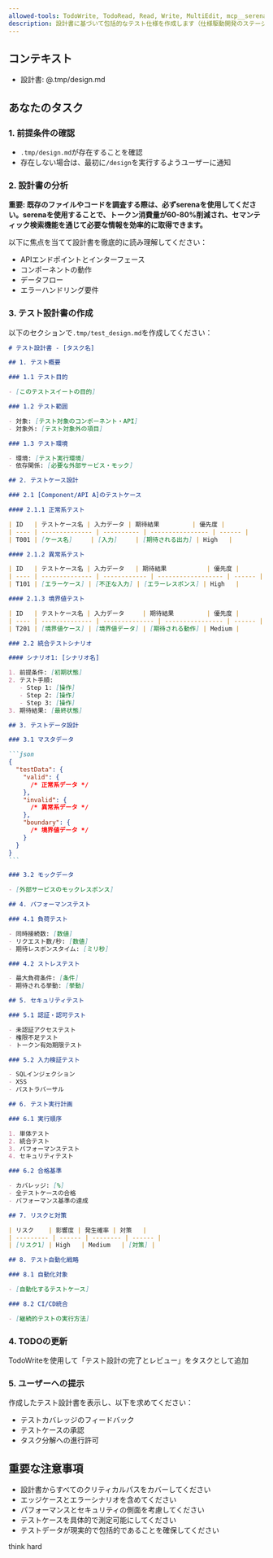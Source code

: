 ```yaml
---
allowed-tools: TodoWrite, TodoRead, Read, Write, MultiEdit, mcp__serena__find_file, mcp__serena__find_symbol, mcp__serena__list_memories, mcp__serena__search_for_pattern
description: 設計書に基づいて包括的なテスト仕様を作成します（仕様駆動開発のステージ3）
---
```


## コンテキスト

- 設計書: @.tmp/design.md

## あなたのタスク

### 1. 前提条件の確認

- `.tmp/design.md`が存在することを確認
- 存在しない場合は、最初に`/design`を実行するようユーザーに通知

### 2. 設計書の分析

**重要: 既存のファイルやコードを調査する際は、必ずserenaを使用してください。serenaを使用することで、トークン消費量が60-80%削減され、セマンティック検索機能を通じて必要な情報を効率的に取得できます。**

以下に焦点を当てて設計書を徹底的に読み理解してください：

- APIエンドポイントとインターフェース
- コンポーネントの動作
- データフロー
- エラーハンドリング要件

### 3. テスト設計書の作成

以下のセクションで`.tmp/test_design.md`を作成してください：

````markdown
# テスト設計書 - [タスク名]

## 1. テスト概要

### 1.1 テスト目的

- [このテストスイートの目的]

### 1.2 テスト範囲

- 対象: [テスト対象のコンポーネント・API]
- 対象外: [テスト対象外の項目]

### 1.3 テスト環境

- 環境: [テスト実行環境]
- 依存関係: [必要な外部サービス・モック]

## 2. テストケース設計

### 2.1 [Component/API A]のテストケース

#### 2.1.1 正常系テスト

| ID   | テストケース名 | 入力データ | 期待結果         | 優先度 |
| ---- | -------------- | ---------- | ---------------- | ------ |
| T001 | [ケース名]     | [入力]     | [期待される出力] | High   |

#### 2.1.2 異常系テスト

| ID   | テストケース名 | 入力データ   | 期待結果           | 優先度 |
| ---- | -------------- | ------------ | ------------------ | ------ |
| T101 | [エラーケース] | [不正な入力] | [エラーレスポンス] | High   |

#### 2.1.3 境界値テスト

| ID   | テストケース名 | 入力データ     | 期待結果         | 優先度 |
| ---- | -------------- | -------------- | ---------------- | ------ |
| T201 | [境界値ケース] | [境界値データ] | [期待される動作] | Medium |

### 2.2 統合テストシナリオ

#### シナリオ1: [シナリオ名]

1. 前提条件: [初期状態]
2. テスト手順:
   - Step 1: [操作]
   - Step 2: [操作]
   - Step 3: [操作]
3. 期待結果: [最終状態]

## 3. テストデータ設計

### 3.1 マスタデータ

```json
{
  "testData": {
    "valid": {
      /* 正常系データ */
    },
    "invalid": {
      /* 異常系データ */
    },
    "boundary": {
      /* 境界値データ */
    }
  }
}
```

### 3.2 モックデータ

- [外部サービスのモックレスポンス]

## 4. パフォーマンステスト

### 4.1 負荷テスト

- 同時接続数: [数値]
- リクエスト数/秒: [数値]
- 期待レスポンスタイム: [ミリ秒]

### 4.2 ストレステスト

- 最大負荷条件: [条件]
- 期待される挙動: [挙動]

## 5. セキュリティテスト

### 5.1 認証・認可テスト

- 未認証アクセステスト
- 権限不足テスト
- トークン有効期限テスト

### 5.2 入力検証テスト

- SQLインジェクション
- XSS
- パストラバーサル

## 6. テスト実行計画

### 6.1 実行順序

1. 単体テスト
2. 統合テスト
3. パフォーマンステスト
4. セキュリティテスト

### 6.2 合格基準

- カバレッジ: [%]
- 全テストケースの合格
- パフォーマンス基準の達成

## 7. リスクと対策

| リスク    | 影響度 | 発生確率 | 対策   |
| --------- | ------ | -------- | ------ |
| [リスク1] | High   | Medium   | [対策] |

## 8. テスト自動化戦略

### 8.1 自動化対象

- [自動化するテストケース]

### 8.2 CI/CD統合

- [継続的テストの実行方法]
````

### 4. TODOの更新

TodoWriteを使用して「テスト設計の完了とレビュー」をタスクとして追加

### 5. ユーザーへの提示

作成したテスト設計書を表示し、以下を求めてください：

- テストカバレッジのフィードバック
- テストケースの承認
- タスク分解への進行許可

## 重要な注意事項

- 設計書からすべてのクリティカルパスをカバーしてください
- エッジケースとエラーシナリオを含めてください
- パフォーマンスとセキュリティの側面を考慮してください
- テストケースを具体的で測定可能にしてください
- テストデータが現実的で包括的であることを確保してください

think hard

